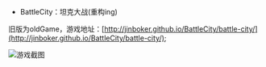 * BattleCity：坦克大战(重构ing)

旧版为oldGame，游戏地址：[http://jinboker.github.io/BattleCity/battle-city/](http://jinboker.github.io/BattleCity/battle-city/);

![游戏截图](/game.png)
